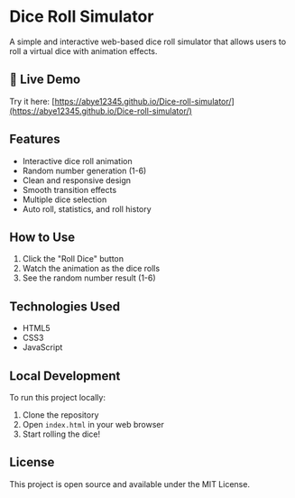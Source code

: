# Dice Roll Simulator

A simple and interactive web-based dice roll simulator that allows users to roll a virtual dice with animation effects.

## 🚀 Live Demo

Try it here: [https://abye12345.github.io/Dice-roll-simulator/](https://abye12345.github.io/Dice-roll-simulator/)

## Features

- Interactive dice roll animation
- Random number generation (1-6)
- Clean and responsive design
- Smooth transition effects
- Multiple dice selection
- Auto roll, statistics, and roll history

## How to Use

1. Click the "Roll Dice" button
2. Watch the animation as the dice rolls
3. See the random number result (1-6)

## Technologies Used

- HTML5
- CSS3
- JavaScript

## Local Development

To run this project locally:

1. Clone the repository
2. Open `index.html` in your web browser
3. Start rolling the dice!

## License

This project is open source and available under the MIT License.
